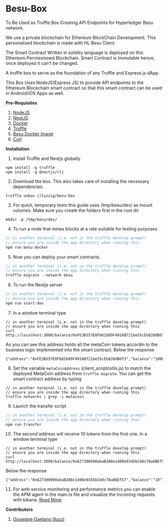 # Besu-Box
To Be Used as Truffle Box Creating API Endpoints for
Hyperledger Besu network.

We use a private blockchain for Ethereum BlockChain
Development. This personalised blockchain is made with HL Besu Client.

The Smart Contract Written in solidity language
is deployed on this Ethereum Permissioned Blockchain. Smart Contract is
Immutable hence, once deployed it can't be changed.

A truffle box to serve as the foundation of any Truffle and Express.js dApp.

This Box Uses NodeJS(Express JS) to provide API
endpoints to the Ethereum Blockchain smart contract so that this
smart contract can be used in Android/iOS Apps as well.

**Pre-Requisites**
1. [NodeJS](https://www.digitalocean.com/community/tutorials/how-to-install-node-js-on-ubuntu-16-04)
2. [NestJS](https://nestjs.com/)
3. [Docker](https://docs.docker.com/get-docker/)
4. [Truffle](https://github.com/trufflesuite/truffle)
5. [Besu Docker Image](https://besu.hyperledger.org/en/stable/HowTo/Get-Started/Run-Docker-Image/)
6. [Curl](https://curl.haxx.se/)

**Installation**
1. Install Truffle and Nestjs globally
```
npm install -g truffle
npm install -g @nestjs/cli
```

2. Download the box. This also takes care of installing the necessary dependencies.
```
truffle unbox illuzzig/besu-box
```

3. For quick, temporary tests this guide uses /tmp/besu/dev/ as mount volumes. Make sure you create the folders first in the root dir
```
mkdir -p /tmp/besu/dev/
```

4. To run a node that mines blocks at a rate suitable for testing purposes
```javascript
// in another terminal (i.e. not in the truffle develop prompt)
// ensure you are inside the app directory when running this
npm run besu:docker
```

5. Now you can deploy your smart contracts. 
```javascript
// in another terminal (i.e. not in the truffle develop prompt)
// ensure you are inside the app directory when running this
truffle migrate --network besu
```

6. To run the Nestjs server
```javascript
// in another terminal (i.e. not in the truffle develop prompt)
// ensure you are inside the app directory when running this
npm run start:dev
```

7. In a window terminal type 
```
// in another terminal (i.e. not in the truffle develop prompt)
// ensure you are inside the app directory when running this
curl http://localhost:3000/balance/0xFE3B557E8Fb62b89F4916B721be55cEb828dBd73 
```
As you can see this address holds all the metaCoin tokens accordin to the business logic implemented into the smart contract. Below the response
```
{"address":"0xFE3B557E8Fb62b89F4916B721be55cEb828dBd73","balance":"10000"}
```

8. Set the variable `metaCoinAddress` (client_script/utils.js) to match the deployed MetaCoin address from `truffle migrate`. You can get the smart contract address by typing
```
// in another terminal (i.e. not in the truffle develop prompt)
// ensure you are inside the app directory when running this
truffle networks | grep -i metacoin
```
9. Launch the transfer script
```javascript
// in another terminal (i.e. not in the truffle develop prompt)
// ensure you are inside the app directory when running this
npm run transfer
```

10. The second address will receive 10 tokens from the first one. In a window terminal type 
```
// in another terminal (i.e. not in the truffle develop prompt)
// ensure you are inside the app directory when running this
curl http://localhost:3000/balance/0x627306090abaB3A6e1400e9345bC60c78a8BEf57
```
Below the response
```
{"address":"0x627306090abaB3A6e1400e9345bC60c78a8BEf57","balance":"10"}
```

11. For web service monitoring and performance metrics you can enable the APM agent in the main.ts file and visualize the incoming requests with kibana. [Read More](https://www.elastic.co/guide/en/apm/agent/nodejs/current/index.html)

**Contributors**
1. [Giuseppe Gaetano Illuzzi](https://github.com/illuzzig)
